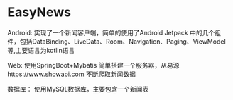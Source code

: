 # EasyNews
Android:
    实现了一个新闻客户端，简单的使用了Android Jetpack 中的几个组件，包括DataBinding、LiveData、Room、Navigation、Paging、ViewModel等,主要语言为kotlin语言
    
Web:
    使用SpringBoot+Mybatis 简单搭建一个服务器，从易源https://www.showapi.com 不断爬取新闻数据
    
数据库：
    使用MySQL数据库，主要包含一个新闻表
